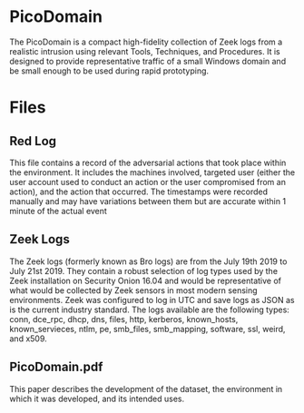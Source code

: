 # PicoDomain

The PicoDomain is a compact high-fidelity collection of Zeek logs from a realistic intrusion using relevant Tools, Techniques, and Procedures.  It is designed to provide representative traffic of a small Windows domain and be small enough to be used during rapid prototyping. 

# Files

## Red Log

This file contains a record of the adversarial actions that took place within the environment. It includes the machines involved, targeted user (either the user account used to conduct an action or the user compromised from an action), and the action that occurred. The timestamps were recorded manually and may have variations between them but are accurate within 1 minute of the actual event

## Zeek Logs

The Zeek logs (formerly known as Bro logs) are from the July 19th 2019 to July 21st 2019. They contain a robust selection of log types used by the Zeek installation on Security Onion 16.04 and would be representative of what would be collected by Zeek sensors in most modern sensing environments. Zeek was configured to log in UTC and save logs as JSON as is the current industry standard. The logs available are the following types: conn, dce_rpc, dhcp, dns, files, http, kerberos, known_hosts, known_servieces, ntlm, pe, smb_files, smb_mapping, software, ssl, weird, and x509.

## PicoDomain.pdf

This paper describes the development of the dataset, the environment in which it was developed, and its intended uses. 
